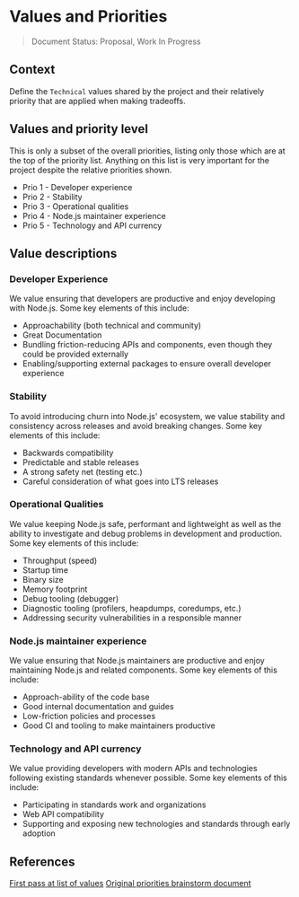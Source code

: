 # Values and Priorities

> Document Status: Proposal, Work In Progress

## Context

Define the `Technical` values shared by the project and their relatively priority
that are applied when making tradeoffs.


## Values and priority level

This is only a subset of the overall priorities, listing only those which are at the
top of the priority list. Anything on this list is very important for the project
despite the relative priorities shown.

- Prio 1 - Developer experience
- Prio 2 - Stability
- Prio 3 - Operational qualities
- Prio 4 - Node.js maintainer experience
- Prio 5 - Technology and API currency

## Value descriptions

### Developer Experience
We value ensuring that developers are productive and enjoy developing with Node.js. Some key elements of this include:
  - Approachability (both technical and community)
  - Great Documentation 
  - Bundling friction-reducing APIs and components, even though they could be provided externally
  - Enabling/supporting external packages to ensure overall developer experience

### Stability
To avoid introducing churn into Node.js' ecosystem, we value stability and consistency across releases and avoid breaking changes. Some key elements of this include:
  - Backwards compatibility
  - Predictable and stable releases
  - A strong safety net (testing etc.) 
  - Careful consideration of what goes into LTS releases 

### Operational Qualities
We value keeping Node.js safe, performant and lightweight as well as the ability to investigate and debug problems in development and production. Some key elements of this include:  
 - Throughput (speed)
  - Startup time
  - Binary size
  - Memory footprint
  - Debug tooling (debugger)
 - Diagnostic tooling (profilers, heapdumps, coredumps, etc.)
 - Addressing security vulnerabilities in a responsible manner

### Node.js maintainer experience
We value ensuring that Node.js maintainers are productive and enjoy maintaining Node.js and related components. Some key elements of this include:
- Approach-ability of the code base
- Good internal documentation and guides
- Low-friction policies and processes
- Good CI and tooling to make maintainers productive

### Technology and API currency
We value providing developers with modern APIs and technologies following existing standards whenever possible. Some key elements of this include:
  - Participating in standards work and organizations
  - Web API compatibility
  - Supporting and exposing new technologies and standards through early adoption

## References

[First pass at list of values](https://github.com/nodejs/next-10/issues/5)
[Original priorities brainstorm document](https://docs.google.com/document/d/1sbO_zCn9n_JH2zuGtqNAahUhA_mGFA89DdAme8nEdsw)
